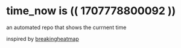 # time_now is (( 1707778800092 ))

an automated repo that shows the currnent time

inspired by [breakingheatmap](https://github.com/breakingheatmap/breakingheatmap)